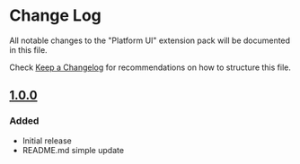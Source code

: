 # Change Log

All notable changes to the "Platform UI" extension pack will be documented in this file.

Check [Keep a Changelog](http://keepachangelog.com/) for recommendations on how to structure this file.

## [1.0.0](https://github.com/JMEssex/vscode-ui-recommended-extension-pack/commit/)

### Added
- Initial release
- README.md simple update